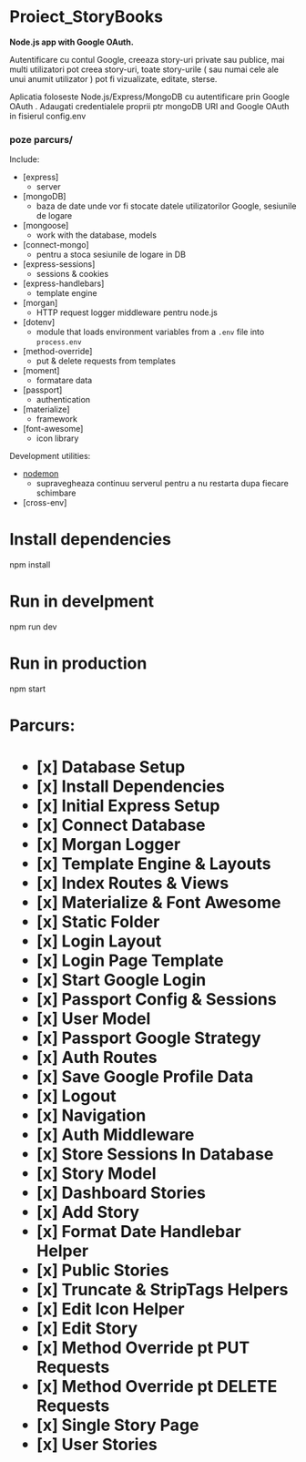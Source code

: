 # Proiect_StoryBooks
<b>Node.js app with Google OAuth. </b>
<p>Autentificare cu contul Google, creeaza story-uri private sau publice, mai multi utilizatori pot creea story-uri, toate story-urile ( sau numai cele ale unui anumit utilizator ) pot fi vizualizate, editate, sterse.</p>


<p>Aplicatia foloseste Node.js/Express/MongoDB cu autentificare prin Google OAuth .
Adaugati credentialele proprii ptr mongoDB URI and Google OAuth in fisierul config.env
</p>

<h3>poze parcurs/</h3>

Include:

* [express]
  * server
* [mongoDB]
  * baza de date unde vor fi stocate datele utilizatorilor Google, sesiunile de logare
* [mongoose]
  * work with the database, models
* [connect-mongo]
  * pentru a stoca sesiunile de logare in DB
* [express-sessions]
  * sessions & cookies
* [express-handlebars]
  * template engine
* [morgan]
  * HTTP request logger middleware pentru node.js
* [dotenv]
  * module that loads environment variables from a `.env` file into `process.env`
* [method-override]
  * put & delete requests from templates 
* [moment]
  * formatare data
* [passport]
  * authentication
* [materialize]
  * framework  
* [font-awesome]
  * icon library  

Development utilities:

* [nodemon](https://www.npmjs.com/package/nodemon)
  * supravegheaza continuu serverul pentru a nu restarta dupa fiecare schimbare
* [cross-env]




# Install dependencies
npm install

# Run in develpment
npm run dev

# Run in production
npm start



<h1>Parcurs:<h1>

<ul>
<li>[x] Database Setup</li>
<li>[x] Install Dependencies </li>
<li>[x] Initial Express Setup</li>
<li>[x] Connect Database</li>
<li>[x] Morgan Logger</li>
<li>[x] Template Engine & Layouts </li>
<li>[x] Index Routes & Views </li>
<li>[x] Materialize & Font Awesome  </li>
<li>[x] Static Folder  </li>
<li>[x] Login Layout </li>
<li>[x] Login Page Template </li>
<li>[x] Start Google Login </li>
<li>[x] Passport Config & Sessions </li>
<li>[x] User Model </li>
<li>[x] Passport Google Strategy </li>
<li>[x] Auth Routes </li>
<li>[x] Save Google Profile Data</li>
<li>[x] Logout </li>
<li>[x] Navigation </li>
<li>[x] Auth Middleware</li>
<li>[x] Store Sessions In Database </li>
<li>[x] Story Model </li>
<li>[x] Dashboard Stories </li>
<li>[x] Add Story </li>
<li>[x] Format Date Handlebar Helper </li>
<li>[x] Public Stories </li>
<li>[x] Truncate & StripTags Helpers </li>
<li>[x] Edit Icon Helper </li>
<li>[x] Edit Story </li>
<li>[x] Method Override pt PUT Requests</li>
<li>[x] Method Override pt DELETE Requests </li>
<li>[x] Single Story Page </li>
<li>[x] User Stories </li>
</ul>

